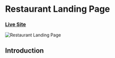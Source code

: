 # Restaurant Landing Page
### [Live Site]()

![Restaurant Landing Page](https://i.ibb.co/5jxBKpw/image.png)


## Introduction

